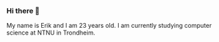 ### Hi there 👋

<!--
**erik-tt/erik-tt** is a ✨ _special_ ✨ repository because its `README.md` (this file) appears on your GitHub profile.

-->
My name is Erik and I am 23 years old. I am currently studying computer science at NTNU in Trondheim.

